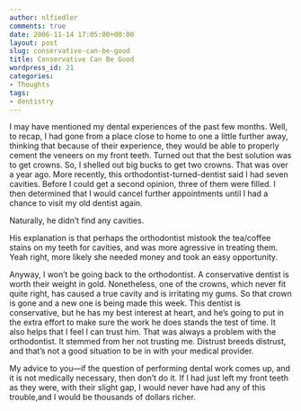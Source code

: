 ```yaml
---
author: nlfiedler
comments: true
date: 2006-11-14 17:05:00+00:00
layout: post
slug: conservative-can-be-good
title: Conservative Can Be Good
wordpress_id: 21
categories:
- Thoughts
tags:
- dentistry
---
```


I may have mentioned my dental experiences of the past few months. Well, to recap, I had gone from a place close to home to one a little further away, thinking that because of their experience, they would be able to properly cement the veneers on my front teeth. Turned out that the best solution was to get crowns. So, I shelled out big bucks to get two crowns. That was over a year ago. More recently, this orthodontist-turned-dentist said I had seven cavities. Before I could get a second opinion, three of them were filled. I then determined that I would cancel further appointments until I had a chance to visit my old dentist again.

   

Naturally, he didn’t find any cavities.

   

His explanation is that perhaps the orthodontist mistook the tea/coffee stains on my teeth for cavities, and was more agressive in treating them. Yeah right, more likely she needed money and took an easy opportunity.

   

Anyway, I won’t be going back to the orthodontist. A conservative dentist is worth their weight in gold. Nonetheless, one of the crowns, which never fit quite right, has caused a true cavity and is irritating my gums. So that crown is gone and a new one is being made this week. This dentist is conservative, but he has my best interest at heart, and he’s going to put in the extra effort to make sure the work he does stands the test of time. It also helps that I feel I can trust him. That was always a problem with the orthodontist. It stemmed from her not trusting me. Distrust breeds distrust, and that’s not a good situation to be in with your medical provider.

   

My advice to you—if the question of performing dental work comes up, and it is not medically necessary, then don’t do it. If I had just left my front teeth as they were, with their slight gap, I would never have had any of this trouble,and I would be thousands of dollars richer.
